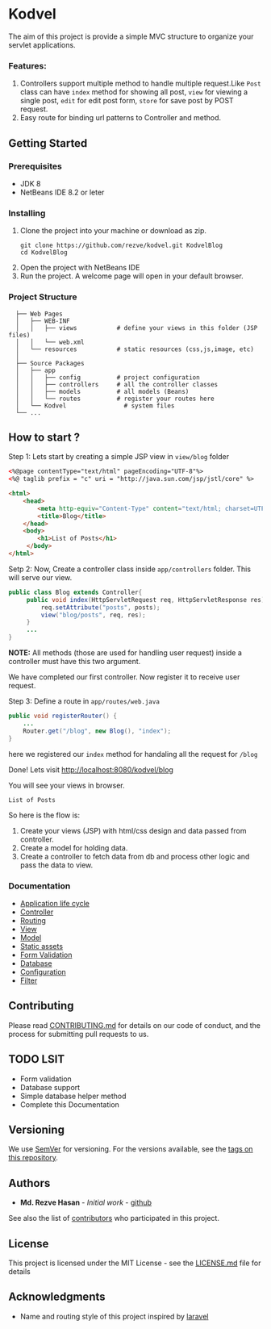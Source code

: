 # Kodvel

The aim of this project is provide a simple MVC structure to organize your servlet applications.

### Features:
1. Controllers support multiple method to handle multiple request.Like `Post` class can have `index` method for showing all post, `view` for viewing a single post, `edit` for edit post form, `store` for save post by POST request.
2. Easy route for binding url patterns to Controller and method.

## Getting Started

### Prerequisites

- JDK 8
- NetBeans IDE 8.2 or leter

### Installing

1. Clone the project into your machine or download as zip.
    ```
    git clone https://github.com/rezve/kodvel.git KodvelBlog
    cd KodvelBlog
    ```
 2. Open the project with NetBeans IDE
 3. Run the project. A welcome page will open in your default browser.

### Project Structure

```
  ├── Web Pages               
  │   ├── WEB-INF             
  │   │   ├── views           # define your views in this folder (JSP files)
  │   │   └── web.xml         
  │   └── resources           # static resources (css,js,image, etc)
  │
  ├── Source Packages         
  │   ├── app                 
  │   │   ├── config          # project configuration
  │   │   ├── controllers     # all the controller classes
  │   │   ├── models          # all models (Beans)
  │   │   └── routes          # register your routes here
  │   └── Kodvel				# system files
  └── ...
```

## How to start ?
Step 1:
Lets start by creating a simple JSP view in `view/blog` folder
```html
<%@page contentType="text/html" pageEncoding="UTF-8"%>
<%@ taglib prefix = "c" uri = "http://java.sun.com/jsp/jstl/core" %>

<html>
    <head>
        <meta http-equiv="Content-Type" content="text/html; charset=UTF-8">
        <title>Blog</title>
    </head>
    <body>
        <h1>List of Posts</h1>
     </body>
</html>
```

Setp 2: 
	Now, Create a controller class inside `app/controllers` folder. This will serve our view.
 
 ```java
 public class Blog extends Controller{
      public void index(HttpServletRequest req, HttpServletResponse res) {
          req.setAttribute("posts", posts);
          view("blog/posts", req, res);
      }
      ...
 }
 ```
**NOTE:** All methods (those are used for handling user request) inside a controller must have this two argument. 

We have completed our first controller. Now register it to receive user request.

Step 3: Define a route in `app/routes/web.java`

```java
public void registerRouter() {   
	...
	Router.get("/blog", new Blog(), "index");
}
```
here we registered our `index` method for handaling all the request for `/blog`

Done! Lets visit [http://localhost:8080/kodvel/blog](http://localhost:8080/kodvel/blog)

You will see your views in browser.

	List of Posts

So here is the flow is: 
1. Create your views (JSP) with html/css design and data passed from controller.
2. Create a model for holding data.
3. Create a controller to fetch data from db and process other logic and pass the data to view.

### Documentation
* [Application life cycle]()
* [Controller]()
* [Routing]()
* [View]()
* [Model]()
* [Static assets]()
* [Form Validation]()
* [Database]()
* [Configuration]()
* [Filter]()

## Contributing

Please read [CONTRIBUTING.md](https://gist.github.com/PurpleBooth/b24679402957c63ec426) for details on our code of conduct, and the process for submitting pull requests to us.

## TODO LSIT
* Form validation
* Database support
* Simple database helper method
* Complete this Documentation

## Versioning

We use [SemVer](http://semver.org/) for versioning. For the versions available, see the [tags on this repository](https://github.com/rezve/kodvel/tags). 

## Authors

* **Md. Rezve Hasan** - *Initial work* - [github](https://github.com/rezve)

See also the list of [contributors](https://github.com/rezve/kodvel/contributors) who participated in this project.

## License

This project is licensed under the MIT License - see the [LICENSE.md](LICENSE.md) file for details

## Acknowledgments

* Name and routing style of this project inspired by [laravel](https://github.com/laravel/laravel)

